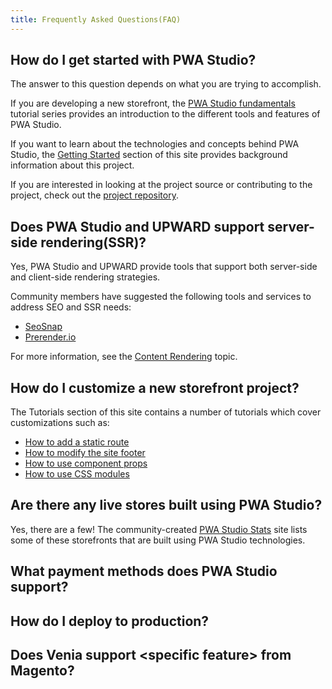 ```yaml
---
title: Frequently Asked Questions(FAQ)
---
```


## How do I get started with PWA Studio?

The answer to this question depends on what you are trying to accomplish.

If you are developing a new storefront, the [PWA Studio fundamentals][] tutorial series provides an introduction to the different tools and features of PWA Studio.

If you want to learn about the technologies and concepts behind PWA Studio, the [Getting Started][] section of this site provides background information about this project.

If you are interested in looking at the project source or contributing to the project, check out the [project repository][].

## Does PWA Studio and UPWARD support server-side rendering(SSR)?

Yes, PWA Studio and UPWARD provide tools that support both server-side and client-side rendering strategies.

Community members have suggested the following tools and services to address SEO and SSR needs:

- [SeoSnap][]
- [Prerender.io][]

For more information, see the [Content Rendering][] topic.

## How do I customize a new storefront project?

The Tutorials section of this site contains a number of tutorials which cover customizations such as:

- [How to add a static route][]
- [How to modify the site footer][]
- [How to use component props][]
- [How to use CSS modules][]

## Are there any live stores built using PWA Studio?

Yes, there are a few!
The community-created [PWA Studio Stats][] site lists some of these storefronts that are built using PWA Studio technologies.

## What payment methods does PWA Studio support?

## How do I deploy to production?

## Does Venia support &lt;specific feature&gt; from Magento?

[getting started]: <{%link technologies/overview/index.md %}>
[pwa studio fundamentals]: <{%link tutorials/pwa-studio-fundamentals/index.md %}>
[content rendering]: <{% link technologies/basic-concepts/content-rendering/index.md %}>
[how to add a static route]: <{%link tutorials/pwa-studio-fundamentals/add-a-static-route/index.md %}>
[how to modify the site footer]: <{%link tutorials/pwa-studio-fundamentals/modify-site-footer/index.md %}>
[how to use component props]: <{%link tutorials/pwa-studio-fundamentals/using-component-props/index.md %}>
[how to use css modules]: <{%link tutorials/pwa-studio-fundamentals/css-modules/index.md %}>
[project repository]: https://github.com/magento/pwa-studio
[seosnap]: https://seosnap.io/
[prerender.io]: https://prerender.io/
[pwa studio stats]: https://pwastudio-stats.com/
